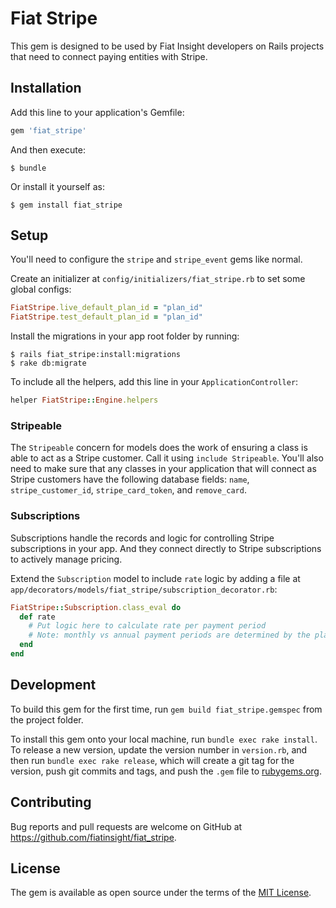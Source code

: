 # Fiat Stripe

This gem is designed to be used by Fiat Insight developers on Rails projects that need to connect paying entities with Stripe.

## Installation

Add this line to your application's Gemfile:

```ruby
gem 'fiat_stripe'
```

And then execute:

    $ bundle

Or install it yourself as:

    $ gem install fiat_stripe

## Setup

You'll need to configure the `stripe` and `stripe_event` gems like normal.

Create an initializer at `config/initializers/fiat_stripe.rb` to set some global configs:

```ruby
FiatStripe.live_default_plan_id = "plan_id"
FiatStripe.test_default_plan_id = "plan_id"
```

Install the migrations in your app root folder by running:

    $ rails fiat_stripe:install:migrations
    $ rake db:migrate

To include all the helpers, add this line in your `ApplicationController`:

```ruby
helper FiatStripe::Engine.helpers
```

### Stripeable

The `Stripeable` concern for models does the work of ensuring a class is able to act as a Stripe customer. Call it using `include Stripeable`. You'll also need to make sure that any classes in your application that will connect as Stripe customers have the following database fields: `name`, `stripe_customer_id`, `stripe_card_token`, and `remove_card`.

### Subscriptions

Subscriptions handle the records and logic for controlling Stripe subscriptions in your app. And they connect directly to Stripe subscriptions to actively manage pricing.

Extend the `Subscription` model to include `rate` logic by adding a file at `app/decorators/models/fiat_stripe/subscription_decorator.rb`:

```ruby
FiatStripe::Subscription.class_eval do
  def rate
    # Put logic here to calculate rate per payment period
    # Note: monthly vs annual payment periods are determined by the plan_id that's active
  end
end
```

## Development

To build this gem for the first time, run `gem build fiat_stripe.gemspec` from the project folder.

To install this gem onto your local machine, run `bundle exec rake install`. To release a new version, update the version number in `version.rb`, and then run `bundle exec rake release`, which will create a git tag for the version, push git commits and tags, and push the `.gem` file to [rubygems.org](https://rubygems.org).

## Contributing

Bug reports and pull requests are welcome on GitHub at https://github.com/fiatinsight/fiat_stripe.

## License

The gem is available as open source under the terms of the [MIT License](https://opensource.org/licenses/MIT).
